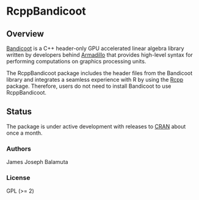 # RcppBandicoot

<!-- badges: start -->
<!-- badges: end -->

## Overview

[Bandicoot](https://coot.sourceforge.io/) is a C++ header-only GPU accelerated
linear algebra library written by developers behind [Armadillo](https://arma.sourceforge.io/) that provides high-level syntax for performing computations on
graphics processing units.

The RcppBandicoot package includes the header files from the Bandicoot library
and integrates a seamless experience with R by using the 
[Rcpp](https://cran.r-project.org/package=Rcpp) package. 
Therefore, users do not need to install Bandicoot to use RcppBandicoot. 

## Status

The package is under active development with releases to [CRAN](https://cran.r-project.org/)
about once a month.

### Authors

James Joseph Balamuta

### License

GPL (>= 2)
